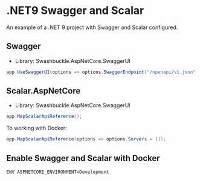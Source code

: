 # .NET9 Swagger and Scalar
An example of a .NET 9 project with Swagger and Scalar configured.

## Swagger
- Library: Swashbuckle.AspNetCore.SwaggerUI
```csharp
app.UseSwaggerUI(options => options.SwaggerEndpoint("/openapi/v1.json", "Swagger and Scalar Example"));
```

## Scalar.AspNetCore
- Library: Swashbuckle.AspNetCore.SwaggerUI

```csharp
app.MapScalarApiReference();
```

To working with Docker:
```csharp
app.MapScalarApiReference(options => options.Servers = []);
```

## Enable Swagger and Scalar with Docker
```docker
ENV ASPNETCORE_ENVIRONMENT=Development
```
